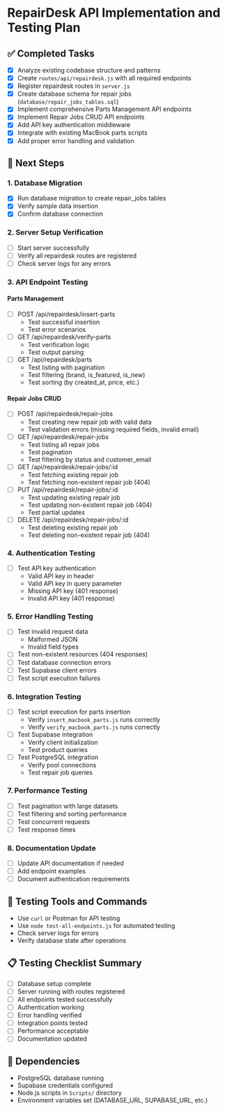 # RepairDesk API Implementation and Testing Plan

## ✅ Completed Tasks
- [x] Analyze existing codebase structure and patterns
- [x] Create `routes/api/repairdesk.js` with all required endpoints
- [x] Register repairdesk routes in `server.js`
- [x] Create database schema for repair jobs (`database/repair_jobs_tables.sql`)
- [x] Implement comprehensive Parts Management API endpoints
- [x] Implement Repair Jobs CRUD API endpoints
- [x] Add API key authentication middleware
- [x] Integrate with existing MacBook parts scripts
- [x] Add proper error handling and validation

## 🔄 Next Steps

### 1. Database Migration
- [x] Run database migration to create repair_jobs tables
- [x] Verify sample data insertion
- [x] Confirm database connection

### 2. Server Setup Verification
- [ ] Start server successfully
- [ ] Verify all repairdesk routes are registered
- [ ] Check server logs for any errors

### 3. API Endpoint Testing

#### Parts Management
- [ ] POST /api/repairdesk/insert-parts
  - Test successful insertion
  - Test error scenarios
- [ ] GET /api/repairdesk/verify-parts
  - Test verification logic
  - Test output parsing
- [ ] GET /api/repairdesk/parts
  - Test listing with pagination
  - Test filtering (brand, is_featured, is_new)
  - Test sorting (by created_at, price, etc.)

#### Repair Jobs CRUD
- [ ] POST /api/repairdesk/repair-jobs
  - Test creating new repair job with valid data
  - Test validation errors (missing required fields, invalid email)
- [ ] GET /api/repairdesk/repair-jobs
  - Test listing all repair jobs
  - Test pagination
  - Test filtering by status and customer_email
- [ ] GET /api/repairdesk/repair-jobs/:id
  - Test fetching existing repair job
  - Test fetching non-existent repair job (404)
- [ ] PUT /api/repairdesk/repair-jobs/:id
  - Test updating existing repair job
  - Test updating non-existent repair job (404)
  - Test partial updates
- [ ] DELETE /api/repairdesk/repair-jobs/:id
  - Test deleting existing repair job
  - Test deleting non-existent repair job (404)

### 4. Authentication Testing
- [ ] Test API key authentication
  - Valid API key in header
  - Valid API key in query parameter
  - Missing API key (401 response)
  - Invalid API key (401 response)

### 5. Error Handling Testing
- [ ] Test invalid request data
  - Malformed JSON
  - Invalid field types
- [ ] Test non-existent resources (404 responses)
- [ ] Test database connection errors
- [ ] Test Supabase client errors
- [ ] Test script execution failures

### 6. Integration Testing
- [ ] Test script execution for parts insertion
  - Verify `insert_macbook_parts.js` runs correctly
  - Verify `verify_macbook_parts.js` runs correctly
- [ ] Test Supabase integration
  - Verify client initialization
  - Test product queries
- [ ] Test PostgreSQL integration
  - Verify pool connections
  - Test repair job queries

### 7. Performance Testing
- [ ] Test pagination with large datasets
- [ ] Test filtering and sorting performance
- [ ] Test concurrent requests
- [ ] Test response times

### 8. Documentation Update
- [ ] Update API documentation if needed
- [ ] Add endpoint examples
- [ ] Document authentication requirements

## 🧪 Testing Tools and Commands
- Use `curl` or Postman for API testing
- Use `node test-all-endpoints.js` for automated testing
- Check server logs for errors
- Verify database state after operations

## 📋 Testing Checklist Summary
- [ ] Database setup complete
- [ ] Server running with routes registered
- [ ] All endpoints tested successfully
- [ ] Authentication working
- [ ] Error handling verified
- [ ] Integration points tested
- [ ] Performance acceptable
- [ ] Documentation updated

## 🔧 Dependencies
- PostgreSQL database running
- Supabase credentials configured
- Node.js scripts in `Scripts/` directory
- Environment variables set (DATABASE_URL, SUPABASE_URL, etc.)
